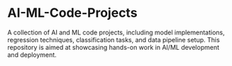 # AI-ML-Code-Projects
A collection of AI and ML code projects, including model implementations, regression techniques, classification tasks, and data pipeline setup. This repository is aimed at showcasing hands-on work in AI/ML development and deployment.
